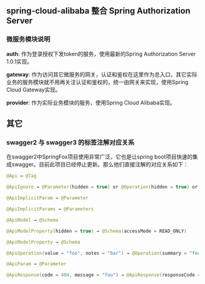 ## spring-cloud-alibaba 整合 Spring Authorization Server

### 微服务模块说明

**auth**: 作为登录授权下发token的服务，使用最新的Spring Authorization Server 1.0.1实现。

**gateway**: 作为访问其它微服务的网关，认证和鉴权在这里作为总入口，其它实际业务的服务模块就不用再关注认证和鉴权的，统一由网关来实现，使用Spring Cloud Gateway实现。

**provider**: 作为实际业务模块的服务，使用Spring Cloud Alibaba实现。

## 其它

### swagger2 与 swagger3 的标签注解对应关系

在swagger2中SpringFox项目使用非常广泛，它也是让spring boot项目快速的集成swagger。目前此项目已经停止更新。那么他们直接注解的对应关系如下：

```java
@Api → @Tag

@ApiIgnore → @Parameter(hidden = true) or @Operation(hidden = true) or @Hidden

@ApiImplicitParam → @Parameter

@ApiImplicitParams → @Parameters

@ApiModel → @Schema

@ApiModelProperty(hidden = true) → @Schema(accessMode = READ_ONLY)

@ApiModelProperty → @Schema

@ApiOperation(value = "foo", notes = "bar") → @Operation(summary = "foo", description = "bar")

@ApiParam → @Parameter

@ApiResponse(code = 404, message = "foo") → @ApiResponse(responseCode = "404", description = "foo")

```
